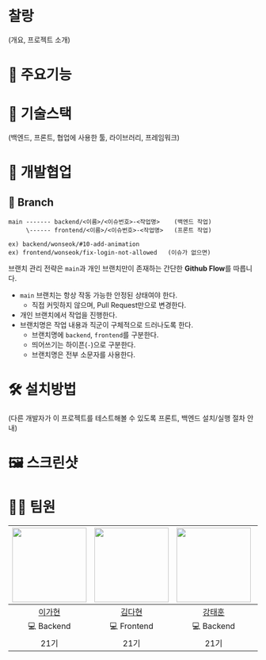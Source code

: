  # 찰랑
(개요, 프로젝트 소개)

 # 📝 주요기능

 # 🔨 기술스택
(백엔드, 프론트, 협업에 사용한 툴, 라이브러리, 프레임워크)

 # 🤝 개발협업
 ## 🌲 Branch 
```
main ------- backend/<이름>/<이슈번호>-<작업명>    (백엔드 작업)
     \------ frontend/<이름>/<이슈번호>-<작업명>   (프론트 작업)

ex) backend/wonseok/#10-add-animation
ex) frontend/wonseok/fix-login-not-allowed   (이슈가 없으면)
```
브랜치 관리 전략은 `main`과 개인 브랜치만이 존재하는 간단한 **Github Flow**를 따릅니다.
- `main` 브랜치는 항상 작동 가능한 안정된 상태여야 한다.
  - 직접 커밋하지 않으며, Pull Request만으로 변경한다.
- 개인 브랜치에서 작업을 진행한다.
- 브랜치명은 작업 내용과 직군이 구체적으로 드러나도록 한다.
  - 브랜치명에 `backend`, `frontend`를 구분한다.
  - 띄어쓰기는 하이픈(`-`)으로 구분한다.
  - 브랜치명은 전부 소문자를 사용한다.

 # 🛠 설치방법
(다른 개발자가 이 프로젝트를 테스트해볼 수 있도록 프론트, 백엔드 설치/실행 절차 안내)

 # 🖼️ 스크린샷

 # 🧑‍💻 팀원
| <img width="150" src="https://github.com/best11gh.png"> | <img width="150" src="https://github.com/dadaruda.png"> | <img width="150" src="https://github.com/betapa.png"> | <img width="150" src="https://github.com/FiveStarK.png"> |
|:----------------------:|:----------------------:|:----------------------:|:----------------------:|
| [이가현](https://github.com/best11gh) | [김다현](https://github.com/dadaruda) | [강태훈](https://github.com/betapa) | [권오성](https://github.com/FiveStarK) |
| 💻 Backend | 💻 Frontend | 💻 Backend | 💻 Frontend |
| 21기 | 21기 | 21기 | 21기 |

 
